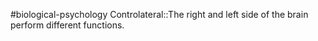 #biological-psychology 
Controlateral::The right and left side of the brain perform different functions.
<!--SR:!2023-12-21,3,250-->

